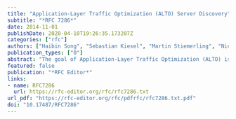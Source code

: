 ```yaml
---
title: "Application-Layer Traffic Optimization (ALTO) Server Discovery"
subtitle: "*RFC 7286*"
date: 2014-11-01
publishDate: 2020-04-10T19:26:35.173207Z
categories: ["rfc"]
authors: ["Haibin Song", "Sebastian Kiesel", "Martin Stiemerling", "Nico Schwan", "Michael Scharf"]
publication_types: ["0"]
abstract: "The goal of Application-Layer Traffic Optimization (ALTO) is to provide guidance to applications that have to select one or several hosts from a set of candidates capable of providing a desired resource. ALTO is realized by a client-server protocol. Before an ALTO client can ask for guidance, it needs to discover one or more ALTO servers. This document specifies a procedure for resource-consumer-initiated ALTO server discovery, which can be used if the ALTO client is embedded in the resource consumer."
featured: false
publication: "*RFC Editor*"
links:
- name: RFC7286
  url: https://rfc-editor.org/rfc/rfc7286.txt
url_pdf: "https://rfc-editor.org/rfc/pdfrfc/rfc7286.txt.pdf"
doi: "10.17487/RFC7286"
---
```


